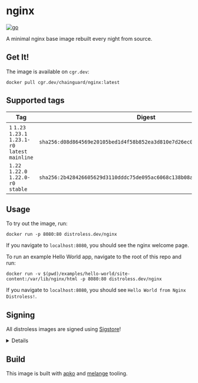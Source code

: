 # nginx

[![go](https://github.com/chainguard-dev/hello-melange-apko/actions/workflows/go.yml/badge.svg)](https://github.com/chainguard-dev/hello-melange-apko/actions/workflows/go.yml)

A minimal nginx base image rebuilt every night from source.

## Get It!

The image is available on `cgr.dev`:

```
docker pull cgr.dev/chainguard/nginx:latest
```

## Supported tags

| Tag | Digest | Arch | Signature |
| --- | ------ | -- | --------- |
| `1` `1.23` `1.23.1` `1.23.1-r0` `latest` `mainline` | `sha256:d08d864569e20105bed1d4f58b852ea3d810e7d26ec0280011dcae1135421f3f` | `amd64` `arm64` `armv7` | [View Rekor entry](https://rekor.tlog.dev/?hash=sha256:d08d864569e20105bed1d4f58b852ea3d810e7d26ec0280011dcae1135421f3f) |
| `1.22` `1.22.0` `1.22.0-r0` `stable` | `sha256:2b428426605629d3110dddc75de095ac6068c138b08a430baac9b8637633afb8` | `amd64` `arm64` `armv7` | [View Rekor entry](https://rekor.tlog.dev/?hash=sha256:2b428426605629d3110dddc75de095ac6068c138b08a430baac9b8637633afb8) |

## Usage

To try out the image, run:

```
docker run -p 8080:80 distroless.dev/nginx
```

If you navigate to `localhost:8080`, you should see the nginx welcome page.

To run an example Hello World app, navigate to the root of this repo and run:

```
docker run -v $(pwd)/examples/hello-world/site-content:/var/lib/nginx/html -p 8080:80 distroless.dev/nginx
```

If you navigate to `localhost:8080`, you should see `Hello World from Nginx Distroless!`.

## Signing

All distroless images are signed using [Sigstore](https://sigstore.dev)!

<details>
  To verify an image, download <a href="https://github.com/sigstore/cosign">cosign</a> and run:

```
COSIGN_EXPERIMENTAL=1 cosign verify distroless.dev/nginx | jq

Verification for distroless.dev/nginx:latest --
The following checks were performed on each of these signatures:
  - The cosign claims were validated
  - Existence of the claims in the transparency log was verified offline
  - Any certificates were verified against the Fulcio roots.
[
  {
    "critical": {
      "identity": {
        "docker-reference": "ghcr.io/distroless/nginx"
      },
      "image": {
        "docker-manifest-digest": "sha256:3b28db71687f52741598f4f68d2e4bea8ee86db57d7394337118316d1f4c8b9f"
      },
      "type": "cosign container image signature"
    },
    "optional": {
      "Issuer": "https://token.actions.githubusercontent.com",
      "Subject": "https://github.com/distroless/nginx/.github/workflows/release.yaml@refs/heads/main",
      ...
    }
  }
]
```

You can verify that the image was built in Github Actions in this repository from the `Issuer` and `Subject` fields.
</details>


## Build

This image is built with [apko](https://github.com/chainguard-dev/apko) and
[melange](https://github.com/chainguard-dev/melange) tooling.
